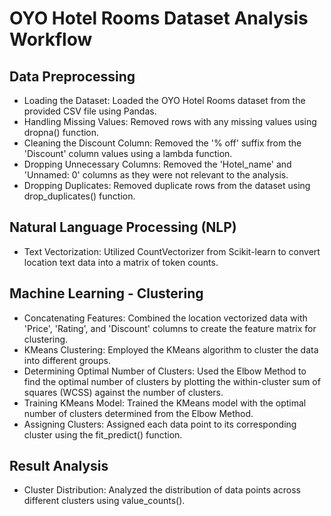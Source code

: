 # OYO Hotel Rooms Dataset Analysis Workflow
## Data Preprocessing

- Loading the Dataset: Loaded the OYO Hotel Rooms dataset from the provided CSV file using Pandas.
- Handling Missing Values: Removed rows with any missing values using dropna() function.
- Cleaning the Discount Column: Removed the '% off' suffix from the 'Discount' column values using a lambda function.
- Dropping Unnecessary Columns: Removed the 'Hotel_name' and 'Unnamed: 0' columns as they were not relevant to the analysis.
- Dropping Duplicates: Removed duplicate rows from the dataset using drop_duplicates() function.
## Natural Language Processing (NLP)
- Text Vectorization: Utilized CountVectorizer from Scikit-learn to convert location text data into a matrix of token counts.
## Machine Learning - Clustering
- Concatenating Features: Combined the location vectorized data with 'Price', 'Rating', and 'Discount' columns to create the feature matrix for clustering.
- KMeans Clustering: Employed the KMeans algorithm to cluster the data into different groups.
- Determining Optimal Number of Clusters: Used the Elbow Method to find the optimal number of clusters by plotting the within-cluster sum of squares (WCSS) against the number of clusters.
- Training KMeans Model: Trained the KMeans model with the optimal number of clusters determined from the Elbow Method.
- Assigning Clusters: Assigned each data point to its corresponding cluster using the fit_predict() function.
## Result Analysis
- Cluster Distribution: Analyzed the distribution of data points across different clusters using value_counts().
